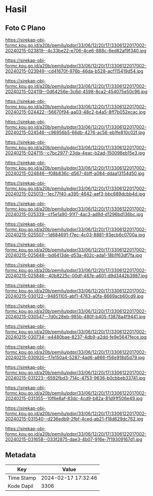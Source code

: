 # Hasil

## Foto C Plano

https://sirekap-obj-formc.kpu.go.id/a20b/pemilu/pdpr/33/06/12/20/17/3306122017002-20240215-023819--4c33be22-e706-4ce6-888c-6ed82af9f340.jpg

https://sirekap-obj-formc.kpu.go.id/a20b/pemilu/pdpr/33/06/12/20/17/3306122017002-20240215-023949--cd41670f-976b-46da-b528-acf115419d54.jpg

https://sirekap-obj-formc.kpu.go.id/a20b/pemilu/pdpr/33/06/12/20/17/3306122017002-20240215-024119--0d64256e-3c6d-4598-8ca2-454075e50c96.jpg

https://sirekap-obj-formc.kpu.go.id/a20b/pemilu/pdpr/33/06/12/20/17/3306122017002-20240215-024422--56670f94-aa03-48c2-b4a5-8ff7b052ecac.jpg

https://sirekap-obj-formc.kpu.go.id/a20b/pemilu/pdpr/33/06/12/20/17/3306122017002-20240215-024546--c96956b5-66db-4276-ac56-eb1fe810c02f.jpg

https://sirekap-obj-formc.kpu.go.id/a20b/pemilu/pdpr/33/06/12/20/17/3306122017002-20240215-024715--c7bc2977-23da-4eac-b2ad-150098eb15e3.jpg

https://sirekap-obj-formc.kpu.go.id/a20b/pemilu/pdpr/33/06/12/20/17/3306122017002-20240215-024846--f08b836c-d567-4bff-a084-ddaa13154d50.jpg

https://sirekap-obj-formc.kpu.go.id/a20b/pemilu/pdpr/33/06/12/20/17/3306122017002-20240215-025013--1ec77f40-a395-4642-aef3-bbc689dcbb4d.jpg

https://sirekap-obj-formc.kpu.go.id/a20b/pemilu/pdpr/33/06/12/20/17/3306122017002-20240215-025339--cf5e1a90-91f7-4ac3-ad9d-d1296bd136bc.jpg

https://sirekap-obj-formc.kpu.go.id/a20b/pemilu/pdpr/33/06/12/20/17/3306122017002-20240215-025507--1d684691-f7ec-4c03-8881-93ecb6c0700a.jpg

https://sirekap-obj-formc.kpu.go.id/a20b/pemilu/pdpr/33/06/12/20/17/3306122017002-20240215-025648--bd6413de-d53a-402c-ada1-18b1f63df7fa.jpg

https://sirekap-obj-formc.kpu.go.id/a20b/pemilu/pdpr/33/06/12/20/17/3306122017002-20240215-025846--40b8225c-00df-467e-a601-d9d3442b3987.jpg

https://sirekap-obj-formc.kpu.go.id/a20b/pemilu/pdpr/33/06/12/20/17/3306122017002-20240215-030122--94851105-abf1-4763-a0fa-8669acb60cd9.jpg

https://sirekap-obj-formc.kpu.go.id/a20b/pemilu/pdpr/33/06/12/20/17/3306122017002-20240215-030547--7d0c28eb-985b-480f-b405-f3878a4f9441.jpg

https://sirekap-obj-formc.kpu.go.id/a20b/pemilu/pdpr/33/06/12/20/17/3306122017002-20240215-030734--e4480bae-8237-4db9-a2dd-fe9e5647fece.jpg

https://sirekap-obj-formc.kpu.go.id/a20b/pemilu/pdpr/33/06/12/20/17/3306122017002-20240215-030920--f7e150a4-5287-4ad6-a866-f56e918d5d79.jpg

https://sirekap-obj-formc.kpu.go.id/a20b/pemilu/pdpr/33/06/12/20/17/3306122017002-20240215-031223--6592fbd3-714c-4753-9636-b0cbbeb33741.jpg

https://sirekap-obj-formc.kpu.go.id/a20b/pemilu/pdpr/33/06/12/20/17/3306122017002-20240215-031355--10f6e8af-83dc-4cd9-b82a-81d91f506e49.jpg

https://sirekap-obj-formc.kpu.go.id/a20b/pemilu/pdpr/33/06/12/20/17/3306122017002-20240215-031540--d236edb9-2fbf-4ced-ab21-f18d629dc762.jpg

https://sirekap-obj-formc.kpu.go.id/a20b/pemilu/pdpr/33/06/12/20/17/3306122017002-20240215-031658--033f2875-dae3-4b07-916e-7f19309167d1.jpg


## Metadata

| Key        | Value               |
| ---------- | ------------------- |
| Time Stamp | 2024-02-17 17:32:46 |
| Kode Dapil | 3306                |



